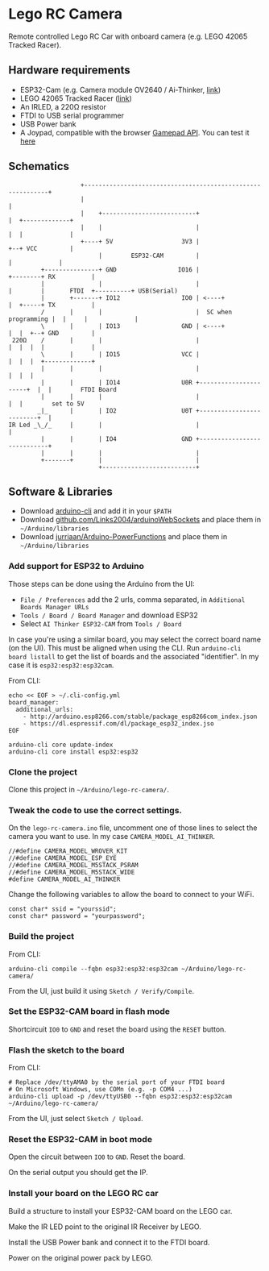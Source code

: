 # Lego RC Camera

Remote controlled Lego RC Car with onboard camera (e.g. LEGO 42065 Tracked Racer).

## Hardware requirements

* ESP32-Cam (e.g. Camera module OV2640 / Ai-Thinker, [link](https://www.banggood.com/ESP32-CAM-WiFi-bluetooth-Camera-Module-Development-Board-ESP32-With-Camera-Module-OV2640-p-1394679.html?rmmds=buy&cur_warehouse=CN))
* LEGO 42065 Tracked Racer ([link](https://www.lego.com/en-us/product/rc-tracked-racer-42065))
* An IRLED, a 220Ω resistor
* FTDI to USB serial programmer
* USB Power bank
* A Joypad, compatible with the browser [Gamepad API](https://developer.mozilla.org/en-US/docs/Web/API/Gamepad_API). You can test it [here](https://html5gamepad.com/)

## Schematics

```
                    +------------------------------------------------------------+
                    |                                                            |
                    |    +--------------------------+                            |  +-------------+
                    |    |                          |                            |  |             |
                    +----+ 5V                   3V3 |                            +--+ VCC         |
                         |        ESP32-CAM         |                               |             |
         +---------------+ GND                 IO16 |                      +--------+ RX          |
         |               |                          |                      |        |       FTDI  +----------+ USB(Serial)
         |       +-------+ IO12                 IO0 | <----+               |  +-----+ TX          |
         /       |       |                          |  SC when programming |  |     |             |
         \       |       | IO13                 GND | <----+               |  |  +--+ GND         |
 220Ω    /       |       |                          |                      |  |  |  |             |
         \       |       | IO15                 VCC |                      |  |  |  +-------------+
         |       |       |                          |                      |  |  |
         |       |       | IO14                 U0R +----------------------+  |  |        FTDI Board
         |       |       |                          |                         |  |        set to 5V
        _|_      |       | IO2                  U0T +-------------------------+  |
IR Led _\_/_     |       |                          |                            |
         |       |       | IO4                  GND +----------------------------+
         |       |       |                          |
         +-------+       |                          |
                         +--------------------------+

```

## Software & Libraries

- Download [arduino-cli](https://github.com/arduino/arduino-cli) and add it in your `$PATH`
- Download [github.com/Links2004/arduinoWebSockets](https://github.com/Links2004/arduinoWebSockets) and place them in `~/Arduino/libraries`
- Download [jurriaan/Arduino-PowerFunctions]( https://github.com/jurriaan/Arduino-PowerFunctions) and place them in `~/Arduino/libraries`

### Add support for ESP32 to Arduino

Those steps can be done using the Arduino from the UI:
- `File / Preferences` add the 2 urls, comma separated, in `Additional Boards Manager URLs`
- `Tools / Board / Board Manager` and download ESP32
- Select `AI Thinker ESP32-CAM` from `Tools / Board` 

In case you're using a similar board, you may select the correct board name (on the UI).
This must be aligned when using the CLI. Run `arduino-cli board listall` to get the list of boards and the associated "identifier".
In my case it is `esp32:esp32:esp32cam`.

From CLI:

```
echo << EOF > ~/.cli-config.yml
board_manager:
  additional_urls:
    - http://arduino.esp8266.com/stable/package_esp8266com_index.json
    - https://dl.espressif.com/dl/package_esp32_index.jso
EOF

arduino-cli core update-index
arduino-cli core install esp32:esp32
```

### Clone the project

Clone this project in `~/Arduino/lego-rc-camera/`.

### Tweak the code to use the correct settings.

On the `lego-rc-camera.ino` file, uncomment one of those lines to select the camera you want to use.
In my case `CAMERA_MODEL_AI_THINKER`.
```
//#define CAMERA_MODEL_WROVER_KIT
//#define CAMERA_MODEL_ESP_EYE
//#define CAMERA_MODEL_M5STACK_PSRAM
//#define CAMERA_MODEL_M5STACK_WIDE
#define CAMERA_MODEL_AI_THINKER
```

Change the following variables to allow the board to connect to your WiFi.
```
const char* ssid = "yourssid";
const char* password = "yourpassword";
```

### Build the project

From CLI:
```
arduino-cli compile --fqbn esp32:esp32:esp32cam ~/Arduino/lego-rc-camera/
```

From the UI, just build it using `Sketch / Verify/Compile`.

### Set the ESP32-CAM board in flash mode

Shortcircuit `IO0` to `GND` and reset the board using the `RESET` button.

### Flash the sketch to the board

From CLI:
```
# Replace /dev/ttyAMA0 by the serial port of your FTDI board
# On Microsoft Windows, use COMn (e.g. -p COM4 ...)
arduino-cli upload -p /dev/ttyUSB0 --fqbn esp32:esp32:esp32cam ~/Arduino/lego-rc-camera/
```

From the UI, just select `Sketch / Upload`.

### Reset the ESP32-CAM in boot mode

Open the circuit between `IO0` to `GND`. Reset the board.

On the serial output you should get the IP.

### Install your board on the LEGO RC car

Build a structure to install your ESP32-CAM board on the LEGO car.

Make the IR LED point to the original IR Receiver by LEGO.

Install the USB Power bank and connect it to the FTDI board.

Power on the original power pack by LEGO.


